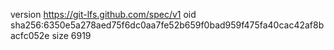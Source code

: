 version https://git-lfs.github.com/spec/v1
oid sha256:6350e5a278aed75f6dc0aa7fe52b659f0bad959f475fa40cac42af8bacfc052e
size 6919
